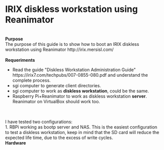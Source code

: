 # IRIX diskless workstation using Reanimator
<br>
<b>Purpose</b><br>
The purpose of this guide is to show how to boot an IRIX diskless workstation using Reanimator http://irix.mersisl.com/<br>
<br>
<b>Requeriments</b><br>
<ul>
  <li>Read the guide "Diskless Workstation Administration Guide" https://irix7.com/techpubs/007-0855-080.pdf and understand the complete process.</li>
  <li>sgi computer to generate client directories.</li>
  <li>sgi computer to work as <b>diskless workstation</b>, could be the same.</li>
  <li>Raspberry Pi+Reanimator to work as diskless workstation <b>server</b>. Reanimator on VirtualBox should work too.</li>
</ul>
<br>
<br>
I have tested two configurations:<br>
1. RBPi working as bootp server and NAS. This is the easiest configuration to test a diskless workstation, keep in mind that the SD card will reduce the expected life time, due to the excess of write cycles.<br>
<b>Hardware</b>
